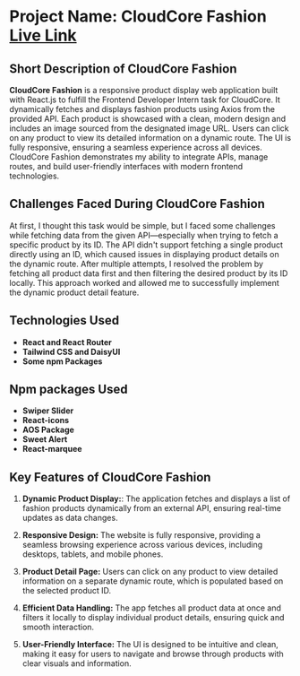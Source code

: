 # Project Name: CloudCore Fashion [Live Link](https://cloudcore-fashion.vercel.app)


## Short Description of CloudCore Fashion
**CloudCore Fashion** is a responsive product display web application built with React.js to fulfill the Frontend Developer Intern task for CloudCore. It dynamically fetches and displays fashion products using Axios from the provided API. Each product is showcased with a clean, modern design and includes an image sourced from the designated image URL. Users can click on any product to view its detailed information on a dynamic route. The UI is fully responsive, ensuring a seamless experience across all devices. CloudCore Fashion demonstrates my ability to integrate APIs, manage routes, and build user-friendly interfaces with modern frontend technologies.


## Challenges Faced During CloudCore Fashion  
At first, I thought this task would be simple, but I faced some challenges while fetching data from the given API—especially when trying to fetch a specific product by its ID. The API didn't support fetching a single product directly using an ID, which caused issues in displaying product details on the dynamic route. After multiple attempts, I resolved the problem by fetching all product data first and then filtering the desired product by its ID locally. This approach worked and allowed me to successfully implement the dynamic product detail feature.




## Technologies Used
- **React and React Router**
- **Tailwind CSS and DaisyUI**
- **Some npm Packages**


## Npm packages Used
- **Swiper Slider**
- **React-icons**
- **AOS Package**
- **Sweet Alert**
- **React-marquee**


## Key Features of CloudCore Fashion
1. **Dynamic Product Display:**:  The application fetches and displays a list of fashion products dynamically from an external API, ensuring real-time updates as data changes.

2. **Responsive Design:** The website is fully responsive, providing a seamless browsing experience across various devices, including desktops, tablets, and mobile phones.

3. **Product Detail Page:**  Users can click on any product to view detailed information on a separate dynamic route, which is populated based on the selected product ID.

4. **Efficient Data Handling:** The app fetches all product data at once and filters it locally to display individual product details, ensuring quick and smooth interaction.

5. **User-Friendly Interface:** The UI is designed to be intuitive and clean, making it easy for users to navigate and browse through products with clear visuals and information.







